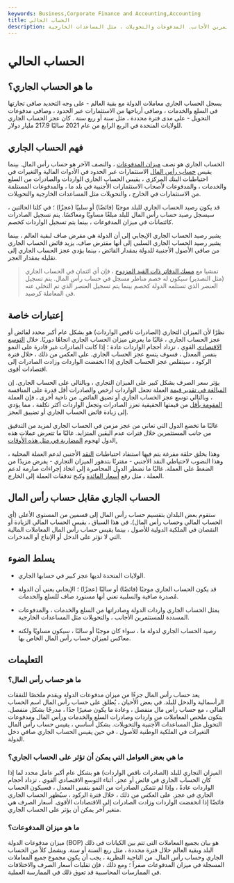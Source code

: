 ```yaml
---
keywords: Business,Corporate Finance and Accounting,Accounting
title: الحساب الحالي
description: يسجل الحساب الجاري واردات الدولة وصادراتها من السلع والخدمات ، والمستثمرين الأجانب. المدفوعات والتحويلات ، مثل المساعدات الخارجية.
---
```


# الحساب الحالي
## ما هو الحساب الجاري؟

يسجل الحساب الجاري معاملات الدولة مع بقية العالم - على وجه التحديد صافي تجارتها في السلع والخدمات ، وصافي أرباحها من الاستثمارات عبر الحدود ، وصافي مدفوعات التحويل - على مدى فترة محددة ، مثل سنة أو ربع سنة . كان عجز الحساب الجاري للولايات المتحدة في الربع الرابع من عام 2021 سالبًا 217.9 مليار دولار.

## فهم الحساب الجاري

الحساب الجاري هو نصف [ميزان المدفوعات](/bop) ، والنصف الآخر هو حساب رأس المال. بينما يقيس [حساب رأس المال](/capitalaccount) الاستثمارات عبر الحدود في الأدوات المالية والتغيرات في احتياطيات البنك المركزي ، يقيس الحساب الجاري الواردات والصادرات من السلع والخدمات ، والمدفوعات لأصحاب الاستثمارات الأجنبية في بلد ما ، والمدفوعات المستلمة من الاستثمارات في الخارج ، والتحويلات مثل المساعدات الخارجية والتحويلات.

قد يكون رصيد الحساب الجاري للبلد موجبًا (فائضًا) أو سلبيًا (عجزًا) ؛ في كلتا الحالتين ، سيسجل رصيد حساب رأس المال للبلد مبلغًا مساويًا ومعاكسًا. يتم تسجيل الصادرات كائتمانات في ميزان المدفوعات ، بينما يتم تسجيل الواردات كخصم.

يشير رصيد الحساب الجاري الإيجابي إلى أن الدولة هي مقرض صاف لبقية العالم ، بينما يشير رصيد الحساب الجاري السلبي إلى أنها مقترض صاف. يزيد فائض الحساب الجاري من صافي الأصول الأجنبية للدولة بمقدار الفائض ، بينما يؤدي عجز الحساب الجاري إلى تقليله بمقدار العجز.

> تمشيا مع [مسك الدفاتر ذات القيد المزدوج](/double-entry) ، فإن أي ائتمان في الحساب الجاري (مثل التصدير) سيكون له خصم مناظر مسجل في حساب رأس المال. يتم تسجيل العنصر الذي تستلمه الدولة كخصم بينما يتم تسجيل العنصر الذي تم التخلي عنه في المعاملة كرصيد.

>

>

>

## إعتبارات خاصة

نظرًا لأن الميزان التجاري (الصادرات ناقص الواردات) هو بشكل عام أكبر محدد لفائض أو عجز الحساب الجاري ، غالبًا ما يعرض ميزان الحساب الجاري اتجاهًا دوريًا. خلال [التوسع الاقتصادي](/expansion) القوي ، تزداد أحجام الواردات عادة ؛ إذا كانت الصادرات غير قادرة على النمو بنفس المعدل ، فسوف يتسع عجز الحساب الجاري. على العكس من ذلك ، خلال فترة الركود ، سيتقلص عجز الحساب الجاري إذا انخفضت الواردات وزادت الصادرات إلى اقتصادات أقوى.

يؤثر سعر الصرف بشكل كبير على الميزان التجاري ، وبالتالي على الحساب الجاري. إن [المبالغة في تقدير قيمة](/overvalued) العملة تجعل الواردات أرخص والصادرات أقل قدرة على المنافسة ، وبالتالي توسع عجز الحساب الجاري أو تضيق الفائض. من ناحية أخرى ، فإن العملة [المقومة بأقل](/undervalued) من قيمتها الحقيقية تعزز الصادرات وتجعل الواردات أكثر تكلفة ، مما يؤدي إلى زيادة فائض الحساب الجاري أو تضييق العجز.

غالبًا ما تخضع الدول التي تعاني من عجز مزمن في الحساب الجاري لمزيد من التدقيق من جانب المستثمرين خلال فترات عدم اليقين المتزايد. غالبًا ما تتعرض عملات هذه الدول لهجوم [المضاربة في مثل هذه الأوقات.](/speculation)

وهذا يخلق حلقة مفرغة يتم فيها استنفاد احتياطيات [النقد](/foreign-exchange) الأجنبي لدعم العملة المحلية ، وهذا النضوب لاحتياطي النقد الأجنبي - مقترنًا بتدهور الميزان التجاري - يفرض مزيدًا من الضغط على العملة. غالبًا ما تضطر الدول المحاصرة إلى اتخاذ إجراءات صارمة لدعم العملة ، مثل رفع [أسعار الفائدة](/interestrate) وكبح تدفقات العملة إلى الخارج.

## الحساب الجاري مقابل حساب رأس المال

ستقوم بعض البلدان بتقسيم حساب رأس المال إلى قسمين من المستوى الأعلى (أي الحساب المالي وحساب رأس المال). في هذا السياق ، يقيس الحساب المالي الزيادة أو النقصان في الملكية الدولية للأصول ، بينما يقيس حساب رأس المال المعاملات المالية التي لا تؤثر على الدخل أو الإنتاج أو المدخرات.

## يسلط الضوء

- الولايات المتحدة لديها عجز كبير في حسابها الجاري.

- قد يكون الحساب الجاري موجبًا (فائضًا) أو سالبًا (عجزًا) ؛ الإيجابي يعني أن الدولة مُصدرة صافية والسلبية تعني أنها مستورد صاف للسلع والخدمات.

- يمثل الحساب الجاري واردات الدولة وصادراتها من السلع والخدمات ، والمدفوعات المسددة للمستثمرين الأجانب ، والتحويلات مثل المساعدات الخارجية.

- رصيد الحساب الجاري لدولة ما ، سواء كان موجبًا أو سالبًا ، سيكون مساويًا ولكنه معاكس لميزان حساب رأس المال الخاص بها.

## التعليمات

### ما هو حساب رأس المال؟

يعد حساب رأس المال جزءًا من ميزان مدفوعات الدولة ويقدم ملخصًا للنفقات الرأسمالية والدخل للبلد. في بعض الأحيان ، يُطلق على حساب رأس المال اسم الحساب المالي ، مع حساب رأس مال منفصل ، وعادة ما يكون صغيرًا جدًا ، مدرجًا بشكل منفصل. يتكون ملخص المعاملات من واردات وصادرات السلع والخدمات ورأس المال ومدفوعات التحويل مثل المساعدات الأجنبية والتحويلات. بشكل أساسي ، يقيس حساب رأس المال التغيرات في الملكية الوطنية للأصول ، في حين يقيس الحساب الجاري صافي دخل الدولة.

### ما هي بعض العوامل التي يمكن أن تؤثر على الحساب الجاري؟

الميزان التجاري للبلد (الصادرات ناقص الواردات) هو بشكل عام أكبر عامل محدد لما إذا كان الحساب الجاري في فائض أو عجز. أثناء التوسع الاقتصادي القوي ، تزداد أحجام الواردات عادةً ، وإذا لم تتمكن الصادرات من النمو بنفس المعدل ، فسيكون الحساب الجاري في عجز. على العكس من ذلك ، خلال فترة الركود ، سيُظهر الحساب الجاري فائضًا إذا انخفضت الواردات وزادت الصادرات إلى الاقتصادات الأقوى. أسعار الصرف هي متغير آخر يمكن أن يؤثر على الحساب الجاري.

### ما هو ميزان المدفوعات؟

ميزان مدفوعات الدولة (BOP) هو بيان بجميع المعاملات التي تتم بين الكيانات في ذلك البلد وبقية العالم خلال فترة محددة ، مثل ربع السنة أو سنة. ويشمل كلاً من الحساب الجاري وحساب رأس المال. من الناحية النظرية ، يجب أن يكون مجموع جميع المعاملات المسجلة في ميزان المدفوعات صفراً ؛ ومع ذلك ، فإن تقلبات أسعار الصرف والاختلافات في الممارسات المحاسبية قد تعوق ذلك في الممارسة العملية.

